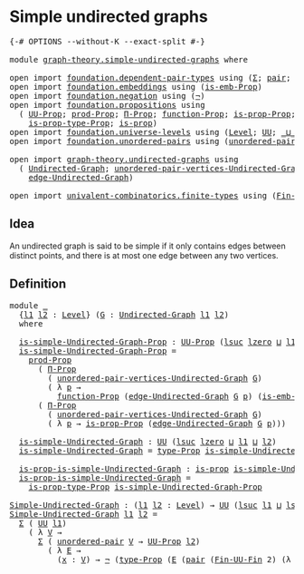 # Simple undirected graphs

<pre class="Agda"><a id="37" class="Symbol">{-#</a> <a id="41" class="Keyword">OPTIONS</a> <a id="49" class="Pragma">--without-K</a> <a id="61" class="Pragma">--exact-split</a> <a id="75" class="Symbol">#-}</a>

<a id="80" class="Keyword">module</a> <a id="87" href="graph-theory.simple-undirected-graphs.html" class="Module">graph-theory.simple-undirected-graphs</a> <a id="125" class="Keyword">where</a>

<a id="132" class="Keyword">open</a> <a id="137" class="Keyword">import</a> <a id="144" href="foundation.dependent-pair-types.html" class="Module">foundation.dependent-pair-types</a> <a id="176" class="Keyword">using</a> <a id="182" class="Symbol">(</a><a id="183" href="foundation-core.dependent-pair-types.html#502" class="Record">Σ</a><a id="184" class="Symbol">;</a> <a id="186" href="foundation-core.dependent-pair-types.html#575" class="InductiveConstructor">pair</a><a id="190" class="Symbol">;</a> <a id="192" href="foundation-core.dependent-pair-types.html#592" class="Field">pr1</a><a id="195" class="Symbol">;</a> <a id="197" href="foundation-core.dependent-pair-types.html#604" class="Field">pr2</a><a id="200" class="Symbol">)</a>
<a id="202" class="Keyword">open</a> <a id="207" class="Keyword">import</a> <a id="214" href="foundation.embeddings.html" class="Module">foundation.embeddings</a> <a id="236" class="Keyword">using</a> <a id="242" class="Symbol">(</a><a id="243" href="foundation.embeddings.html#1531" class="Function">is-emb-Prop</a><a id="254" class="Symbol">)</a>
<a id="256" class="Keyword">open</a> <a id="261" class="Keyword">import</a> <a id="268" href="foundation.negation.html" class="Module">foundation.negation</a> <a id="288" class="Keyword">using</a> <a id="294" class="Symbol">(</a><a id="295" href="foundation-core.negation.html#452" class="Function">¬</a><a id="296" class="Symbol">)</a>
<a id="298" class="Keyword">open</a> <a id="303" class="Keyword">import</a> <a id="310" href="foundation.propositions.html" class="Module">foundation.propositions</a> <a id="334" class="Keyword">using</a>
  <a id="342" class="Symbol">(</a> <a id="344" href="foundation-core.propositions.html#1322" class="Function">UU-Prop</a><a id="351" class="Symbol">;</a> <a id="353" href="foundation-core.propositions.html#5805" class="Function">prod-Prop</a><a id="362" class="Symbol">;</a> <a id="364" href="foundation.propositions.html#1941" class="Function">Π-Prop</a><a id="370" class="Symbol">;</a> <a id="372" href="foundation.propositions.html#3552" class="Function">function-Prop</a><a id="385" class="Symbol">;</a> <a id="387" href="foundation.propositions.html#1285" class="Function">is-prop-Prop</a><a id="399" class="Symbol">;</a> <a id="401" href="foundation-core.propositions.html#1424" class="Function">type-Prop</a><a id="410" class="Symbol">;</a>
    <a id="416" href="foundation-core.propositions.html#1491" class="Function">is-prop-type-Prop</a><a id="433" class="Symbol">;</a> <a id="435" href="foundation-core.propositions.html#1246" class="Function">is-prop</a><a id="442" class="Symbol">)</a>
<a id="444" class="Keyword">open</a> <a id="449" class="Keyword">import</a> <a id="456" href="foundation.universe-levels.html" class="Module">foundation.universe-levels</a> <a id="483" class="Keyword">using</a> <a id="489" class="Symbol">(</a><a id="490" href="Agda.Primitive.html#597" class="Postulate">Level</a><a id="495" class="Symbol">;</a> <a id="497" href="foundation-core.universe-levels.html#222" class="Primitive">UU</a><a id="499" class="Symbol">;</a> <a id="501" href="Agda.Primitive.html#810" class="Primitive Operator">_⊔_</a><a id="504" class="Symbol">;</a> <a id="506" href="Agda.Primitive.html#780" class="Primitive">lsuc</a><a id="510" class="Symbol">;</a> <a id="512" href="Agda.Primitive.html#764" class="Primitive">lzero</a><a id="517" class="Symbol">)</a>
<a id="519" class="Keyword">open</a> <a id="524" class="Keyword">import</a> <a id="531" href="foundation.unordered-pairs.html" class="Module">foundation.unordered-pairs</a> <a id="558" class="Keyword">using</a> <a id="564" class="Symbol">(</a><a id="565" href="foundation.unordered-pairs.html#2321" class="Function">unordered-pair</a><a id="579" class="Symbol">)</a>

<a id="582" class="Keyword">open</a> <a id="587" class="Keyword">import</a> <a id="594" href="graph-theory.undirected-graphs.html" class="Module">graph-theory.undirected-graphs</a> <a id="625" class="Keyword">using</a>
  <a id="633" class="Symbol">(</a> <a id="635" href="graph-theory.undirected-graphs.html#785" class="Function">Undirected-Graph</a><a id="651" class="Symbol">;</a> <a id="653" href="graph-theory.undirected-graphs.html#1050" class="Function">unordered-pair-vertices-Undirected-Graph</a><a id="693" class="Symbol">;</a>
    <a id="699" href="graph-theory.undirected-graphs.html#1205" class="Function">edge-Undirected-Graph</a><a id="720" class="Symbol">)</a>

<a id="723" class="Keyword">open</a> <a id="728" class="Keyword">import</a> <a id="735" href="univalent-combinatorics.finite-types.html" class="Module">univalent-combinatorics.finite-types</a> <a id="772" class="Keyword">using</a> <a id="778" class="Symbol">(</a><a id="779" href="univalent-combinatorics.finite-types.html#9007" class="Function">Fin-UU-Fin</a><a id="789" class="Symbol">)</a>
</pre>
## Idea

An undirected graph is said to be simple if it only contains edges between distinct points, and there is at most one edge between any two vertices.

## Definition

<pre class="Agda"><a id="977" class="Keyword">module</a> <a id="984" href="graph-theory.simple-undirected-graphs.html#984" class="Module">_</a>
  <a id="988" class="Symbol">{</a><a id="989" href="graph-theory.simple-undirected-graphs.html#989" class="Bound">l1</a> <a id="992" href="graph-theory.simple-undirected-graphs.html#992" class="Bound">l2</a> <a id="995" class="Symbol">:</a> <a id="997" href="Agda.Primitive.html#597" class="Postulate">Level</a><a id="1002" class="Symbol">}</a> <a id="1004" class="Symbol">(</a><a id="1005" href="graph-theory.simple-undirected-graphs.html#1005" class="Bound">G</a> <a id="1007" class="Symbol">:</a> <a id="1009" href="graph-theory.undirected-graphs.html#785" class="Function">Undirected-Graph</a> <a id="1026" href="graph-theory.simple-undirected-graphs.html#989" class="Bound">l1</a> <a id="1029" href="graph-theory.simple-undirected-graphs.html#992" class="Bound">l2</a><a id="1031" class="Symbol">)</a>
  <a id="1035" class="Keyword">where</a>

  <a id="1044" href="graph-theory.simple-undirected-graphs.html#1044" class="Function">is-simple-Undirected-Graph-Prop</a> <a id="1076" class="Symbol">:</a> <a id="1078" href="foundation-core.propositions.html#1322" class="Function">UU-Prop</a> <a id="1086" class="Symbol">(</a><a id="1087" href="Agda.Primitive.html#780" class="Primitive">lsuc</a> <a id="1092" href="Agda.Primitive.html#764" class="Primitive">lzero</a> <a id="1098" href="Agda.Primitive.html#810" class="Primitive Operator">⊔</a> <a id="1100" href="graph-theory.simple-undirected-graphs.html#989" class="Bound">l1</a> <a id="1103" href="Agda.Primitive.html#810" class="Primitive Operator">⊔</a> <a id="1105" href="graph-theory.simple-undirected-graphs.html#992" class="Bound">l2</a><a id="1107" class="Symbol">)</a>
  <a id="1111" href="graph-theory.simple-undirected-graphs.html#1044" class="Function">is-simple-Undirected-Graph-Prop</a> <a id="1143" class="Symbol">=</a>
    <a id="1149" href="foundation-core.propositions.html#5805" class="Function">prod-Prop</a>
      <a id="1165" class="Symbol">(</a> <a id="1167" href="foundation.propositions.html#1941" class="Function">Π-Prop</a>
        <a id="1182" class="Symbol">(</a> <a id="1184" href="graph-theory.undirected-graphs.html#1050" class="Function">unordered-pair-vertices-Undirected-Graph</a> <a id="1225" href="graph-theory.simple-undirected-graphs.html#1005" class="Bound">G</a><a id="1226" class="Symbol">)</a>
        <a id="1236" class="Symbol">(</a> <a id="1238" class="Symbol">λ</a> <a id="1240" href="graph-theory.simple-undirected-graphs.html#1240" class="Bound">p</a> <a id="1242" class="Symbol">→</a>
          <a id="1254" href="foundation.propositions.html#3552" class="Function">function-Prop</a> <a id="1268" class="Symbol">(</a><a id="1269" href="graph-theory.undirected-graphs.html#1205" class="Function">edge-Undirected-Graph</a> <a id="1291" href="graph-theory.simple-undirected-graphs.html#1005" class="Bound">G</a> <a id="1293" href="graph-theory.simple-undirected-graphs.html#1240" class="Bound">p</a><a id="1294" class="Symbol">)</a> <a id="1296" class="Symbol">(</a><a id="1297" href="foundation.embeddings.html#1531" class="Function">is-emb-Prop</a> <a id="1309" class="Symbol">(</a><a id="1310" href="foundation-core.dependent-pair-types.html#604" class="Field">pr2</a> <a id="1314" href="graph-theory.simple-undirected-graphs.html#1240" class="Bound">p</a><a id="1315" class="Symbol">))))</a>
      <a id="1326" class="Symbol">(</a> <a id="1328" href="foundation.propositions.html#1941" class="Function">Π-Prop</a>
        <a id="1343" class="Symbol">(</a> <a id="1345" href="graph-theory.undirected-graphs.html#1050" class="Function">unordered-pair-vertices-Undirected-Graph</a> <a id="1386" href="graph-theory.simple-undirected-graphs.html#1005" class="Bound">G</a><a id="1387" class="Symbol">)</a>
        <a id="1397" class="Symbol">(</a> <a id="1399" class="Symbol">λ</a> <a id="1401" href="graph-theory.simple-undirected-graphs.html#1401" class="Bound">p</a> <a id="1403" class="Symbol">→</a> <a id="1405" href="foundation.propositions.html#1285" class="Function">is-prop-Prop</a> <a id="1418" class="Symbol">(</a><a id="1419" href="graph-theory.undirected-graphs.html#1205" class="Function">edge-Undirected-Graph</a> <a id="1441" href="graph-theory.simple-undirected-graphs.html#1005" class="Bound">G</a> <a id="1443" href="graph-theory.simple-undirected-graphs.html#1401" class="Bound">p</a><a id="1444" class="Symbol">)))</a>

  <a id="1451" href="graph-theory.simple-undirected-graphs.html#1451" class="Function">is-simple-Undirected-Graph</a> <a id="1478" class="Symbol">:</a> <a id="1480" href="foundation-core.universe-levels.html#222" class="Primitive">UU</a> <a id="1483" class="Symbol">(</a><a id="1484" href="Agda.Primitive.html#780" class="Primitive">lsuc</a> <a id="1489" href="Agda.Primitive.html#764" class="Primitive">lzero</a> <a id="1495" href="Agda.Primitive.html#810" class="Primitive Operator">⊔</a> <a id="1497" href="graph-theory.simple-undirected-graphs.html#989" class="Bound">l1</a> <a id="1500" href="Agda.Primitive.html#810" class="Primitive Operator">⊔</a> <a id="1502" href="graph-theory.simple-undirected-graphs.html#992" class="Bound">l2</a><a id="1504" class="Symbol">)</a>
  <a id="1508" href="graph-theory.simple-undirected-graphs.html#1451" class="Function">is-simple-Undirected-Graph</a> <a id="1535" class="Symbol">=</a> <a id="1537" href="foundation-core.propositions.html#1424" class="Function">type-Prop</a> <a id="1547" href="graph-theory.simple-undirected-graphs.html#1044" class="Function">is-simple-Undirected-Graph-Prop</a>

  <a id="1582" href="graph-theory.simple-undirected-graphs.html#1582" class="Function">is-prop-is-simple-Undirected-Graph</a> <a id="1617" class="Symbol">:</a> <a id="1619" href="foundation-core.propositions.html#1246" class="Function">is-prop</a> <a id="1627" href="graph-theory.simple-undirected-graphs.html#1451" class="Function">is-simple-Undirected-Graph</a>
  <a id="1656" href="graph-theory.simple-undirected-graphs.html#1582" class="Function">is-prop-is-simple-Undirected-Graph</a> <a id="1691" class="Symbol">=</a>
    <a id="1697" href="foundation-core.propositions.html#1491" class="Function">is-prop-type-Prop</a> <a id="1715" href="graph-theory.simple-undirected-graphs.html#1044" class="Function">is-simple-Undirected-Graph-Prop</a>

<a id="Simple-Undirected-Graph"></a><a id="1748" href="graph-theory.simple-undirected-graphs.html#1748" class="Function">Simple-Undirected-Graph</a> <a id="1772" class="Symbol">:</a> <a id="1774" class="Symbol">(</a><a id="1775" href="graph-theory.simple-undirected-graphs.html#1775" class="Bound">l1</a> <a id="1778" href="graph-theory.simple-undirected-graphs.html#1778" class="Bound">l2</a> <a id="1781" class="Symbol">:</a> <a id="1783" href="Agda.Primitive.html#597" class="Postulate">Level</a><a id="1788" class="Symbol">)</a> <a id="1790" class="Symbol">→</a> <a id="1792" href="foundation-core.universe-levels.html#222" class="Primitive">UU</a> <a id="1795" class="Symbol">(</a><a id="1796" href="Agda.Primitive.html#780" class="Primitive">lsuc</a> <a id="1801" href="graph-theory.simple-undirected-graphs.html#1775" class="Bound">l1</a> <a id="1804" href="Agda.Primitive.html#810" class="Primitive Operator">⊔</a> <a id="1806" href="Agda.Primitive.html#780" class="Primitive">lsuc</a> <a id="1811" href="graph-theory.simple-undirected-graphs.html#1778" class="Bound">l2</a><a id="1813" class="Symbol">)</a>
<a id="1815" href="graph-theory.simple-undirected-graphs.html#1748" class="Function">Simple-Undirected-Graph</a> <a id="1839" href="graph-theory.simple-undirected-graphs.html#1839" class="Bound">l1</a> <a id="1842" href="graph-theory.simple-undirected-graphs.html#1842" class="Bound">l2</a> <a id="1845" class="Symbol">=</a>
  <a id="1849" href="foundation-core.dependent-pair-types.html#502" class="Record">Σ</a> <a id="1851" class="Symbol">(</a> <a id="1853" href="foundation-core.universe-levels.html#222" class="Primitive">UU</a> <a id="1856" href="graph-theory.simple-undirected-graphs.html#1839" class="Bound">l1</a><a id="1858" class="Symbol">)</a>
    <a id="1864" class="Symbol">(</a> <a id="1866" class="Symbol">λ</a> <a id="1868" href="graph-theory.simple-undirected-graphs.html#1868" class="Bound">V</a> <a id="1870" class="Symbol">→</a>
      <a id="1878" href="foundation-core.dependent-pair-types.html#502" class="Record">Σ</a> <a id="1880" class="Symbol">(</a> <a id="1882" href="foundation.unordered-pairs.html#2321" class="Function">unordered-pair</a> <a id="1897" href="graph-theory.simple-undirected-graphs.html#1868" class="Bound">V</a> <a id="1899" class="Symbol">→</a> <a id="1901" href="foundation-core.propositions.html#1322" class="Function">UU-Prop</a> <a id="1909" href="graph-theory.simple-undirected-graphs.html#1842" class="Bound">l2</a><a id="1911" class="Symbol">)</a>
        <a id="1921" class="Symbol">(</a> <a id="1923" class="Symbol">λ</a> <a id="1925" href="graph-theory.simple-undirected-graphs.html#1925" class="Bound">E</a> <a id="1927" class="Symbol">→</a>
          <a id="1939" class="Symbol">(</a><a id="1940" href="graph-theory.simple-undirected-graphs.html#1940" class="Bound">x</a> <a id="1942" class="Symbol">:</a> <a id="1944" href="graph-theory.simple-undirected-graphs.html#1868" class="Bound">V</a><a id="1945" class="Symbol">)</a> <a id="1947" class="Symbol">→</a> <a id="1949" href="foundation-core.negation.html#452" class="Function">¬</a> <a id="1951" class="Symbol">(</a><a id="1952" href="foundation-core.propositions.html#1424" class="Function">type-Prop</a> <a id="1962" class="Symbol">(</a><a id="1963" href="graph-theory.simple-undirected-graphs.html#1925" class="Bound">E</a> <a id="1965" class="Symbol">(</a><a id="1966" href="foundation-core.dependent-pair-types.html#575" class="InductiveConstructor">pair</a> <a id="1971" class="Symbol">(</a><a id="1972" href="univalent-combinatorics.finite-types.html#9007" class="Function">Fin-UU-Fin</a> <a id="1983" class="Number">2</a><a id="1984" class="Symbol">)</a> <a id="1986" class="Symbol">(λ</a> <a id="1989" href="graph-theory.simple-undirected-graphs.html#1989" class="Bound">y</a> <a id="1991" class="Symbol">→</a> <a id="1993" href="graph-theory.simple-undirected-graphs.html#1940" class="Bound">x</a><a id="1994" class="Symbol">))))))</a>
</pre>